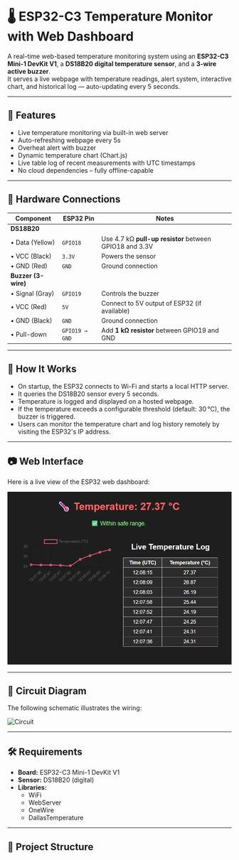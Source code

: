 # 🌡️ ESP32-C3 Temperature Monitor with Web Dashboard

A real-time web-based temperature monitoring system using an **ESP32-C3 Mini-1 DevKit V1**, a **DS18B20 digital temperature sensor**, and a **3-wire active buzzer**.  
It serves a live webpage with temperature readings, alert system, interactive chart, and historical log — auto-updating every 5 seconds.

---

## 🚀 Features

- Live temperature monitoring via built-in web server
- Auto-refreshing webpage every 5s
- Overheat alert with buzzer
- Dynamic temperature chart (Chart.js)
- Live table log of recent measurements with UTC timestamps
- No cloud dependencies – fully offline-capable

---

## 🔌 Hardware Connections



| Component         | ESP32 Pin      | Notes                                                                 |
|------------------|----------------|-----------------------------------------------------------------------|
| **DS18B20**       |                |                                                                       |
| • Data (Yellow)   | `GPIO18`       | Use 4.7 kΩ **pull-up resistor** between GPIO18 and 3.3V               |
| • VCC (Black)     | `3.3V`         | Powers the sensor                                                    |
| • GND (Red)       | `GND`          | Ground connection                                                    |
| **Buzzer (3-wire)** |              |                                                                       |
| • Signal (Gray)   | `GPIO19`       | Controls the buzzer                                                  |
| • VCC (Red)       | `5V`           | Connect to 5V output of ESP32 (if available)                          |
| • GND (Black)     | `GND`          | Ground connection                                                    |
| • Pull-down       | `GPIO19 → GND` | Add **1 kΩ resistor** between GPIO19 and GND                         |

---

## 🧠 How It Works

- On startup, the ESP32 connects to Wi-Fi and starts a local HTTP server.
- It queries the DS18B20 sensor every 5 seconds.
- Temperature is logged and displayed on a hosted webpage.
- If the temperature exceeds a configurable threshold (default: 30 °C), the buzzer is triggered.
- Users can monitor the temperature chart and log history remotely by visiting the ESP32's IP address.

---

## 📷 Web Interface

Here is a live view of the ESP32 web dashboard:

![Screenshot](images/screenshot.png)

---

## 🧭 Circuit Diagram

The following schematic illustrates the wiring:

![Circuit](images/circuit.png)


---

## 🛠️ Requirements

- **Board:** ESP32-C3 Mini-1 DevKit V1  
- **Sensor:** DS18B20 (digital)  
- **Libraries:**
  - WiFi
  - WebServer
  - OneWire
  - DallasTemperature

---

## 📂 Project Structure

